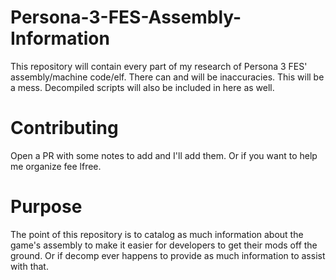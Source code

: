 # Persona-3-FES-Assembly-Information
This repository will contain every part of my research of Persona 3 FES' assembly/machine code/elf. There can and will be inaccuracies. This will be a mess.
Decompiled scripts will also be included in here as well.

# Contributing
Open a PR with some notes to add and I'll add them. Or if you want to help me organize fee lfree.

# Purpose
The point of this repository is to catalog as much information about the game's assembly to make it easier for developers to get their mods off the ground. Or if decomp ever happens to provide as much information to assist with that.

